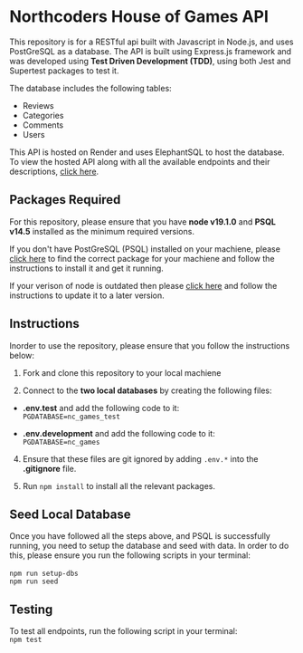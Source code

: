 # Northcoders House of Games API

This repository is for a RESTful api built with Javascript in Node.js, and uses PostGreSQL as a database. The API is built using Express.js framework and was developed using **Test Driven Development (TDD)**, using both Jest and Supertest packages to test it.

The database includes the following tables:

- Reviews
- Categories
- Comments
- Users

This API is hosted on Render and uses ElephantSQL to host the database. To view the hosted API along with all the available endpoints and their descriptions, [click here](https://sg-nc-games.onrender.com/api).

## Packages Required

For this repository, please ensure that you have **node v19.1.0** and **PSQL v14.5** installed as the minimum required versions.

If you don't have PostGreSQL (PSQL) installed on your machiene, please [click here](https://www.postgresql.org/download/) to find the correct package for your machiene and follow the instructions to install it and get it running.

If your verison of node is outdated then please [click here](https://www.freecodecamp.org/news/how-to-update-node-and-npm-to-the-latest-version/) and follow the instructions to update it to a later version.

## Instructions

Inorder to use the repository, please ensure that you follow the instructions below:

1. Fork and clone this repository to your local machiene

2. Connect to the **two local databases** by creating the following files:

- **.env.test** and add the following code to it: \
   `PGDATABASE=nc_games_test`

- **.env.development** and add the following code to it: \
   `PGDATABASE=nc_games`

4. Ensure that these files are git ignored by adding `.env.*` into the **.gitignore** file.

5. Run `npm install` to install all the relevant packages.

## Seed Local Database

Once you have followed all the steps above, and PSQL is successfully running, you need to setup the database and seed with data. In order to do this, please ensure you run the following scripts in your terminal: \
\
`npm run setup-dbs`\
`npm run seed`


## Testing

To test all endpoints, run the following script in your terminal:\
`npm test`
